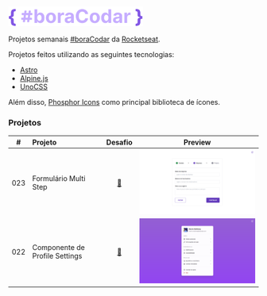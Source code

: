 <img height="40px" src=".github/assets/logo.svg" />

Projetos semanais [#boraCodar](https://www.rocketseat.com.br/boracodar) da
[Rocketseat](https://www.rocketseat.com.br/).

Projetos feitos utilizando as seguintes tecnologias:

- [Astro](https://astro.build/)
- [Alpine.js](https://alpinejs.dev/)
- [UnoCSS](https://unocss.dev/)

Além disso, [Phosphor Icons](https://phosphoricons.com/) como principal biblioteca de ícones.

### Projetos

|  #  | Projeto                        |                                                      Desafio                                                       |                                                   Preview                                                   |
| :-: | :----------------------------- | :----------------------------------------------------------------------------------------------------------------: | :---------------------------------------------------------------------------------------------------------: |
| 023 | Formulário Multi Step          | [:link:](https://www.rocketseat.com.br/boracodar/desafios-anteriores/um-componente-de-profile-settings-desafio-22) | [<img width="500px" src=".github/assets/previews/023.png" />](https://dreisss.github.io/rkt-boracodar/023/) |
| 022 | Componente de Profile Settings |     [:link:](https://www.rocketseat.com.br/boracodar/desafios-anteriores/um-formulario-multi-step-desafio-23)      | [<img width="500px" src=".github/assets/previews/022.png" />](https://dreisss.github.io/rkt-boracodar/022/) |
